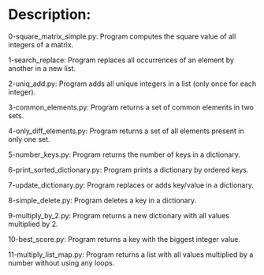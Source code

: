 # Description:

0-square_matrix_simple.py: Program computes the square value of all integers of a matrix.

1-search_replace: Program replaces all occurrences of an element by another in a new list.

2-uniq_add.py: Program adds all unique integers in a list (only once for each integer).

3-common_elements.py: Program returns a set of common elements in two sets.

4-only_diff_elements.py: Program returns a set of all elements present in only one set.

5-number_keys.py: Program returns the number of keys in a dictionary.

6-print_sorted_dictionary.py: Program prints a dictionary by ordered keys.

7-update_dictionary.py: Program replaces or adds key/value in a dictionary.

8-simple_delete.py: Program deletes a key in a dictionary.

9-multiply_by_2.py: Program returns a new dictionary with all values multiplied by 2.

10-best_score.py: Program returns a key with the biggest integer value.

11-multiply_list_map.py: Program returns a list with all values multiplied by a number without using any loops.

